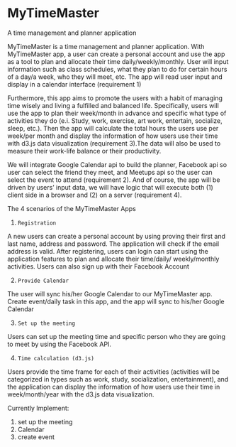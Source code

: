 # MyTimeMaster
A time management and planner application

MyTimeMaster is a time management and planner application. With MyTimeMaster app, a user can create a personal account and use the app as a tool to plan and allocate their time daily/weekly/monthly. User will input information such as class schedules, what they plan to do for certain hours of a day/a week, who they will meet, etc. The app will read user input and display in a calendar interface (requirement 1) 

Furthermore, this app aims to promote the users with a habit of managing time wisely and living a fulfilled and balanced life. Specifically, users will use the app to plan their week/month in advance and specific what type of activities they do (e.i. Study, work, exercise, art work, entertain, socialize, sleep, etc.). Then the app will calculate the total hours the users use per week/per month and display the information of how users use their time with d3.js data visualization (requirement 3).The data will also be used to measure their work-life balance or their productivity. 

We will integrate Google Calendar api to build the planner, Facebook api so user can select the friend they meet, and Meetups api so the user can select the event to attend (requirement 2). And of course, the app will be driven by users’ input data, we will have logic that will execute both (1) client side in a browser and (2) on a server (requirement 4).

The 4 scenarios of the MyTimeMaster Apps

1.     Registration
A new users can create a personal account by using proving their first and last name, address and password. The application will check if the email address is valid. After registering, users can login can start using the application features to plan and allocate their time/daily/ weekly/monthly activities.
Users can also sign up with their Facebook Account

2.     Provide Calendar
The user will sync his/her Google Calendar to our MyTimeMaster app. Create event/daily task in this app, and the app will sync to his/her Google Calendar

3.     Set up the meeting
Users can set up the meeting time and specific person who they are going to meet by using the Facebook API.

4.     Time calculation (d3.js)
Users  provide the time frame for each of their activities (activities will be categorized in types such as work, study, socialization, entertainment), and the application can display the information of how users use their time in week/month/year with the d3.js data visualization.

Currently Implement: 
1. set up the meeting
2. Calendar
3. create event
